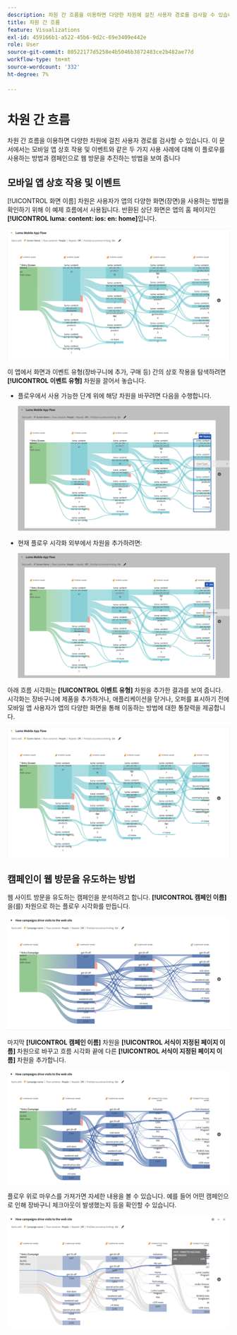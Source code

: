 ```yaml
---
description: 차원 간 흐름을 이용하면 다양한 차원에 걸친 사용자 경로를 검사할 수 있습니다.
title: 차원 간 흐름
feature: Visualizations
exl-id: 459166b1-a522-45b6-9d2c-69e3409e442e
role: User
source-git-commit: 80522177d5258e4b5046b3872483ce2b482ae77d
workflow-type: tm+mt
source-wordcount: '332'
ht-degree: 7%

---
```


# 차원 간 흐름

차원 간 흐름을 이용하면 다양한 차원에 걸친 사용자 경로를 검사할 수 있습니다. 이 문서에서는 모바일 앱 상호 작용 및 이벤트와 같은 두 가지 사용 사례에 대해 이 플로우를 사용하는 방법과 캠페인으로 웹 방문을 추진하는 방법을 보여 줍니다

<!--
A dimension label at the top of each Flow column makes using multiple dimensions in a flow visualization more intuitive:

![An intero-dimensional flow highlighting multiple dimensions including Product, Page, OS version, and Time Spent.](assets/flow.png)
-->

## 모바일 앱 상호 작용 및 이벤트

[!UICONTROL 화면 이름] 차원은 사용자가 앱의 다양한 화면(장면)을 사용하는 방법을 확인하기 위해 이 예제 흐름에서 사용됩니다. 반환된 상단 화면은 앱의 홈 페이지인 **[!UICONTROL luma: content: ios: en: home]**&#x200B;입니다.

![항목을 표시하는 흐름이 추가되었습니다.](assets/flowapp.png)

이 앱에서 화면과 이벤트 유형(장바구니에 추가, 구매 등) 간의 상호 작용을 탐색하려면 **[!UICONTROL 이벤트 유형]** 차원을 끌어서 놓습니다.

* 플로우에서 사용 가능한 단계 위에 해당 차원을 바꾸려면 다음을 수행합니다.

  ![여러 영역으로 끌어온 페이지 차원을 표시하는 흐름](assets/flowapp-replace.png)

* 현재 플로우 시각화 외부에서 차원을 추가하려면:

  ![끝에 공백으로 끌어서 놓은 페이지 차원을 표시하는 흐름입니다.](assets/flowapp-add.png)

아래 흐름 시각화는 **[!UICONTROL 이벤트 유형]** 차원을 추가한 결과를 보여 줍니다. 시각화는 장바구니에 제품을 추가하거나, 애플리케이션을 닫거나, 오퍼를 표시하기 전에 모바일 앱 사용자가 앱의 다양한 화면을 통해 이동하는 방법에 대한 통찰력을 제공합니다.

![목록의 맨 위에 페이지 차원 결과를 표시하는 낮음](assets/flowapp-result.png)

## 캠페인이 웹 방문을 유도하는 방법

웹 사이트 방문을 유도하는 캠페인을 분석하려고 합니다. **[!UICONTROL 캠페인 이름]**&#x200B;을(를) 차원으로 하는 플로우 시각화를 만듭니다.

![흐름 웹 캠페인 이름 차원](assets/flowweb.png)

마지막 **[!UICONTROL 캠페인 이름]** 차원을 **[!UICONTROL 서식이 지정된 페이지 이름]** 차원으로 바꾸고 흐름 시각화 끝에 다른 **[!UICONTROL 서식이 지정된 페이지 이름]** 차원을 추가합니다.

![흐름 웹 캠페인 이름 및 웹 페이지 차원](assets/flowweb-replace.png)

플로우 위로 마우스를 가져가면 자세한 내용을 볼 수 있습니다. 예를 들어 어떤 캠페인으로 인해 장바구니 체크아웃이 발생했는지 등을 확인할 수 있습니다.

![흐름 웹 캠페인 이름 및 웹 페이지 차원 가리키기](assets/flowweb-hover.png)
